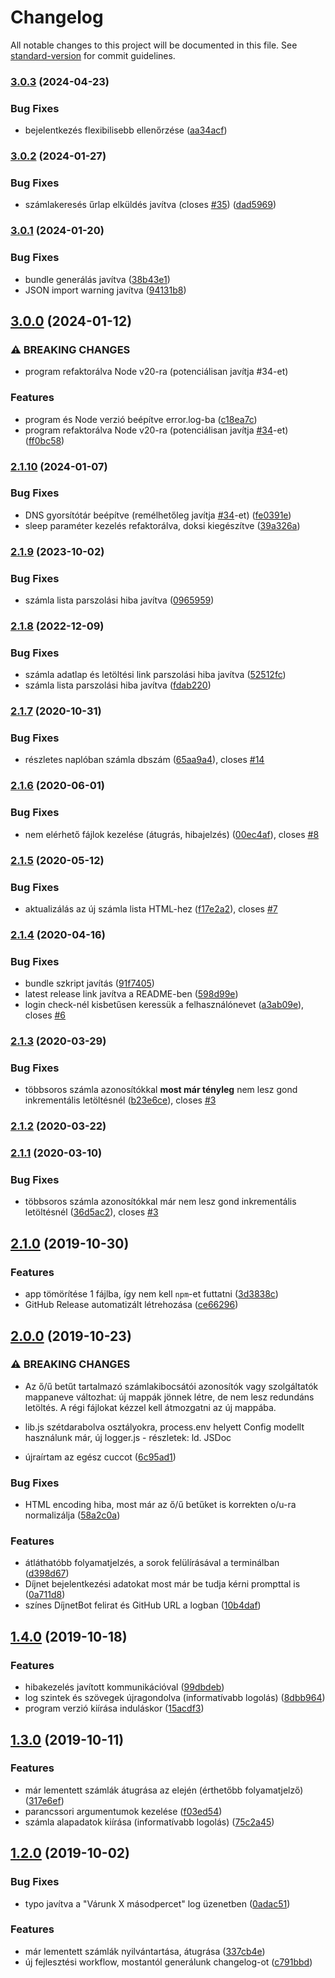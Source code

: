 # Changelog

All notable changes to this project will be documented in this file. See [standard-version](https://github.com/conventional-changelog/standard-version) for commit guidelines.

### [3.0.3](https://github.com/juzraai/dijnet-bot/compare/v3.0.2...v3.0.3) (2024-04-23)


### Bug Fixes

* bejelentkezés flexibilisebb ellenőrzése ([aa34acf](https://github.com/juzraai/dijnet-bot/commit/aa34acf5b7e45feaeb1e47550d91142de0f0147d))

### [3.0.2](https://github.com/juzraai/dijnet-bot/compare/v3.0.1...v3.0.2) (2024-01-27)


### Bug Fixes

* számlakeresés űrlap elküldés javítva (closes [#35](https://github.com/juzraai/dijnet-bot/issues/35)) ([dad5969](https://github.com/juzraai/dijnet-bot/commit/dad5969a26ed1e365dca66fd31c230f1a386a3de))

### [3.0.1](https://github.com/juzraai/dijnet-bot/compare/v3.0.0...v3.0.1) (2024-01-20)


### Bug Fixes

* bundle generálás javítva ([38b43e1](https://github.com/juzraai/dijnet-bot/commit/38b43e1d2c8054fc7d860827df9a05209f28b0ff))
* JSON import warning javítva ([94131b8](https://github.com/juzraai/dijnet-bot/commit/94131b81d93919978bc8a8d5ba4763a5a3da93a8))

## [3.0.0](https://github.com/juzraai/dijnet-bot/compare/v2.1.10...v3.0.0) (2024-01-12)


### ⚠ BREAKING CHANGES

* program refaktorálva Node v20-ra (potenciálisan javítja #34-et)

### Features

* program és Node verzió beépítve error.log-ba ([c18ea7c](https://github.com/juzraai/dijnet-bot/commit/c18ea7c3de762f95c215bb3992cf6b192cf3f0be))
* program refaktorálva Node v20-ra (potenciálisan javítja [#34](https://github.com/juzraai/dijnet-bot/issues/34)-et) ([ff0bc58](https://github.com/juzraai/dijnet-bot/commit/ff0bc584d3aed0a996629fc9147acf619ea9281c))

### [2.1.10](https://github.com/juzraai/dijnet-bot/compare/v2.1.9...v2.1.10) (2024-01-07)


### Bug Fixes

* DNS gyorsítótár beépítve (remélhetőleg javítja [#34](https://github.com/juzraai/dijnet-bot/issues/34)-et) ([fe0391e](https://github.com/juzraai/dijnet-bot/commit/fe0391ec4a4d69fe3bf634bc49daef072d244fde))
* sleep paraméter kezelés refaktorálva, doksi kiegészítve ([39a326a](https://github.com/juzraai/dijnet-bot/commit/39a326af0fee153470955a8f917eff329ee7aff7))

### [2.1.9](https://github.com/juzraai/dijnet-bot/compare/v2.1.8...v2.1.9) (2023-10-02)


### Bug Fixes

* számla lista parszolási hiba javítva ([0965959](https://github.com/juzraai/dijnet-bot/commit/09659593b1c366c6d077953e1a4e698ff99aef18))

### [2.1.8](https://github.com/juzraai/dijnet-bot/compare/v2.1.7...v2.1.8) (2022-12-09)


### Bug Fixes

* számla adatlap és letöltési link parszolási hiba javítva ([52512fc](https://github.com/juzraai/dijnet-bot/commit/52512fc3b6a63c8b15cf692bee59c2ba49b3c5b6))
* számla lista parszolási hiba javítva ([fdab220](https://github.com/juzraai/dijnet-bot/commit/fdab2206773c1406711a2fb002c7e31489a9fb3d))

### [2.1.7](https://github.com/juzraai/dijnet-bot/compare/v2.1.6...v2.1.7) (2020-10-31)


### Bug Fixes

* részletes naplóban számla dbszám ([65aa9a4](https://github.com/juzraai/dijnet-bot/commit/65aa9a43b34cd394cea2e7e4f908ea5858d0d517)), closes [#14](https://github.com/juzraai/dijnet-bot/issues/14)

### [2.1.6](https://github.com/juzraai/dijnet-bot/compare/v2.1.5...v2.1.6) (2020-06-01)


### Bug Fixes

* nem elérhető fájlok kezelése (átugrás, hibajelzés) ([00ec4af](https://github.com/juzraai/dijnet-bot/commit/00ec4afc2a7c0707a8729ca88d2c7426521a7627)), closes [#8](https://github.com/juzraai/dijnet-bot/issues/8)

### [2.1.5](https://github.com/juzraai/dijnet-bot/compare/v2.1.4...v2.1.5) (2020-05-12)


### Bug Fixes

* aktualizálás az új számla lista HTML-hez ([f17e2a2](https://github.com/juzraai/dijnet-bot/commit/f17e2a21439ad0f4379c26a89aed69c40ff4e887)), closes [#7](https://github.com/juzraai/dijnet-bot/issues/7)

### [2.1.4](https://github.com/juzraai/dijnet-bot/compare/v2.1.3...v2.1.4) (2020-04-16)


### Bug Fixes

* bundle szkript javítás ([91f7405](https://github.com/juzraai/dijnet-bot/commit/91f740554db21525cd04fbbdd1deeffc1dd19bbe))
* latest release link javítva a README-ben ([598d99e](https://github.com/juzraai/dijnet-bot/commit/598d99e982c4351b1b4cad541326ad470ee35fbd))
* login check-nél kisbetűsen keressük a felhasználónevet ([a3ab09e](https://github.com/juzraai/dijnet-bot/commit/a3ab09e74507c15336c4deebece3c0415afb7e9c)), closes [#6](https://github.com/juzraai/dijnet-bot/issues/6)

### [2.1.3](https://github.com/juzraai/dijnet-bot/compare/v2.1.2...v2.1.3) (2020-03-29)


### Bug Fixes

* többsoros számla azonosítókkal **most már tényleg** nem lesz gond inkrementális letöltésnél ([b23e6ce](https://github.com/juzraai/dijnet-bot/commit/b23e6ce2523594729cab5bd0b05e9d3e722467d6)), closes [#3](https://github.com/juzraai/dijnet-bot/issues/3)

### [2.1.2](https://github.com/juzraai/dijnet-bot/compare/v2.1.1...v2.1.2) (2020-03-22)

### [2.1.1](https://github.com/juzraai/dijnet-bot/compare/v2.1.0...v2.1.1) (2020-03-10)


### Bug Fixes

* többsoros számla azonosítókkal már nem lesz gond inkrementális letöltésnél ([36d5ac2](https://github.com/juzraai/dijnet-bot/commit/36d5ac2580ac8321b247de0f27f34b2b769982c5)), closes [#3](https://github.com/juzraai/dijnet-bot/issues/3)

## [2.1.0](https://github.com/juzraai/dijnet-bot/compare/v2.0.0...v2.1.0) (2019-10-30)


### Features

* app tömörítése 1 fájlba, így nem kell `npm`-et futtatni ([3d3838c](https://github.com/juzraai/dijnet-bot/commit/3d3838c))
* GitHub Release automatizált létrehozása ([ce66296](https://github.com/juzraai/dijnet-bot/commit/ce66296))

## [2.0.0](https://github.com/juzraai/dijnet-bot/compare/v1.4.0...v2.0.0) (2019-10-23)


### ⚠ BREAKING CHANGES

* Az ő/ű betűt tartalmazó számlakibocsátói azonosítók vagy szolgáltatók mappaneve változhat: új mappák jönnek létre, de nem lesz redundáns letöltés. A régi fájlokat kézzel kell átmozgatni az új mappába.
* lib.js szétdarabolva osztályokra, process.env helyett Config modellt használunk már, új logger.js - részletek: ld. JSDoc

* újraírtam az egész cuccot ([6c95ad1](https://github.com/juzraai/dijnet-bot/commit/6c95ad1))


### Bug Fixes

* HTML encoding hiba, most már az ő/ű betűket is korrekten o/u-ra normalizálja ([58a2c0a](https://github.com/juzraai/dijnet-bot/commit/58a2c0a))


### Features

* átláthatóbb folyamatjelzés, a sorok felülírásával a terminálban ([d398d67](https://github.com/juzraai/dijnet-bot/commit/d398d67))
* Díjnet bejelentkezési adatokat most már be tudja kérni prompttal is ([0a711d8](https://github.com/juzraai/dijnet-bot/commit/0a711d8))
* színes DíjnetBot felirat és GitHub URL a logban ([10b4daf](https://github.com/juzraai/dijnet-bot/commit/10b4daf))

## [1.4.0](https://github.com/juzraai/dijnet-bot/compare/v1.3.0...v1.4.0) (2019-10-18)


### Features

* hibakezelés javított kommunikációval ([99dbdeb](https://github.com/juzraai/dijnet-bot/commit/99dbdeb))
* log szintek és szövegek újragondolva (informatívabb logolás) ([8dbb964](https://github.com/juzraai/dijnet-bot/commit/8dbb964))
* program verzió kiírása induláskor ([15acdf3](https://github.com/juzraai/dijnet-bot/commit/15acdf3))

## [1.3.0](https://github.com/juzraai/dijnet-bot/compare/v1.2.0...v1.3.0) (2019-10-11)


### Features

* már lementett számlák átugrása az elején (érthetőbb folyamatjelző) ([317e6ef](https://github.com/juzraai/dijnet-bot/commit/317e6ef))
* parancssori argumentumok kezelése ([f03ed54](https://github.com/juzraai/dijnet-bot/commit/f03ed54))
* számla alapadatok kiírása (informatívabb logolás) ([75c2a45](https://github.com/juzraai/dijnet-bot/commit/75c2a45))

## [1.2.0](https://github.com/juzraai/dijnet-bot/compare/v1.1.2...v1.2.0) (2019-10-02)


### Bug Fixes

* typo javítva a "Várunk X másodpercet" log üzenetben ([0adac51](https://github.com/juzraai/dijnet-bot/commit/0adac51))


### Features

* már lementett számlák nyilvántartása, átugrása ([337cb4e](https://github.com/juzraai/dijnet-bot/commit/337cb4e))
* új fejlesztési workflow, mostantól generálunk changelog-ot ([c791bbd](https://github.com/juzraai/dijnet-bot/commit/c791bbd))
